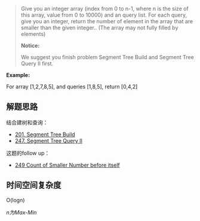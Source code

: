 > Give you an integer array (index from 0 to n-1, where n is the size of this array, value from 0 to 10000) and an query list. For each query, give you an integer, return the number of element in the array that are smaller than the given integer.. (The array may not fully filled by elements)
>
> **Notice:** 
> 
> We suggest you finish problem Segment Tree Build and Segment Tree Query II first.
>

**Example:** 

For array [1,2,7,8,5], and queries [1,8,5], return [0,4,2]

## 解题思路

结合建树和查询：

 + [201. Segment Tree Build](https://github.com/ForestCold/Algorithms/edit/master/%E3%80%90Medium%E3%80%91201.%20Segment%20Tree%20Build.md)
 + [247. Segment Tree Query II](https://github.com/ForestCold/Algorithms/blob/master/%E3%80%90Medium%E3%80%91247.%20Segment%20Tree%20Query%20II.md)

这题的follow up：

 + [249 Count of Smaller Number before itself ](https://github.com/ForestCold/Algorithms/blob/master/%E3%80%90Hard%E3%80%91249.%20Count%20of%20Smaller%20Number%20before%20itself.md)
 

## 时间空间复杂度

O(logn)

*n为Max-Min*
